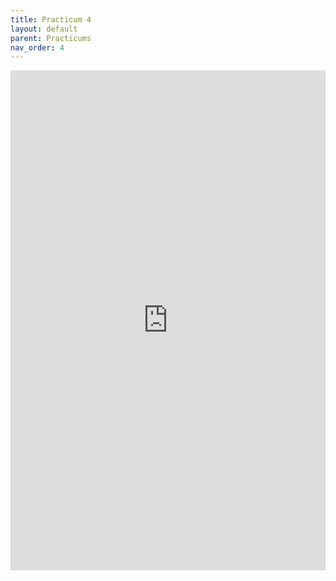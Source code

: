 ```yaml
---
title: Practicum 4
layout: default
parent: Practicums
nav_order: 4
---
```

<iframe 
    src="https://docs.google.com/document/d/e/2PACX-1vQj5edlXspkZDkDvbLX4Uie60V39PRWEFi1_3rqNzloUF1c7Qha5t0lM0PA4xO2LQ8GPbTm1bstepz2/pub?embedded=true" 
    width="100%" 
    height="800px" 
    frameborder="0" 
    allowfullscreen>
</iframe>
